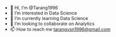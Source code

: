 - 👋 Hi, I’m @Tarang1996
- 👀 I’m interested in Data Science 
- 🌱 I’m currently learning Data Science 
- 💞️ I’m looking to collaborate on Analytics 
- 📫 How to reach me tarangvsn1996@gmail.com

<!---
Tarang1996/Tarang1996 is a ✨ special ✨ repository because its `README.md` (this file) appears on your GitHub profile.
You can click the Preview link to take a look at your changes.
--->
